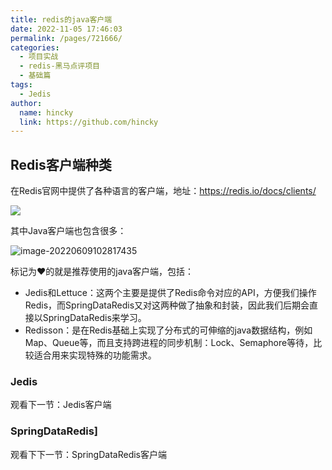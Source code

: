 ```yaml
---
title: redis的java客户端
date: 2022-11-05 17:46:03
permalink: /pages/721666/
categories:
  - 项目实战
  - redis-黑马点评项目
  - 基础篇
tags:
  - Jedis
author: 
  name: hincky
  link: https://github.com/hincky
---
```


## Redis客户端种类

在Redis官网中提供了各种语言的客户端，地址：https://redis.io/docs/clients/

![](https://hincky-blog.oss-cn-guangzhou.aliyuncs.com/05-project/redis-heima/01-base/assets/9f68ivq.png)

其中Java客户端也包含很多：

![image-20220609102817435](https://hincky-blog.oss-cn-guangzhou.aliyuncs.com/05-project/redis-heima/01-base/assets/image-20220609102817435-165735883948534.png)

标记为❤的就是推荐使用的java客户端，包括：

- Jedis和Lettuce：这两个主要是提供了Redis命令对应的API，方便我们操作Redis，而SpringDataRedis又对这两种做了抽象和封装，因此我们后期会直接以SpringDataRedis来学习。
- Redisson：是在Redis基础上实现了分布式的可伸缩的java数据结构，例如Map、Queue等，而且支持跨进程的同步机制：Lock、Semaphore等待，比较适合用来实现特殊的功能需求。

### Jedis

观看下一节：Jedis客户端

### SpringDataRedis]

观看下下一节：SpringDataRedis客户端